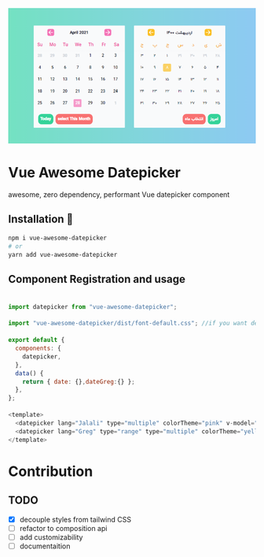 
<center>
<a align="center" href="https://github.com/MohammadS3dd/vue-awesome-datepicker">
	<img src="https://raw.githubusercontent.com/MohammadS3dd/vue-awesome-datepicker/master/docs/dp-banner.PNG"  />
</a>
</center>


# Vue Awesome Datepicker 


awesome, zero dependency, performant Vue datepicker component


## Installation 🚀
```bash
npm i vue-awesome-datepicker
# or 
yarn add vue-awesome-datepicker
```


## Component Registration and usage

```javascript

import datepicker from "vue-awesome-datepicker";

import "vue-awesome-datepicker/dist/font-default.css"; //if you want default fonts

export default {
  components: {
    datepicker,
  },
  data() {
    return { date: {},dateGreg:{} };
  },
};

<template>
  <datepicker lang="Jalali" type="multiple" colorTheme="pink" v-model="date" />
  <datepicker lang="Greg" type="range" type="multiple" colorTheme="yellow" v-model="dateGreg" />
</template>

```
# Contribution
## TODO 

- [X] decouple styles from tailwind CSS
- [ ] refactor to composition api
- [ ] add customizability
- [ ] documentaition
